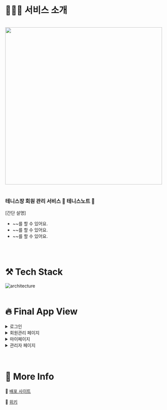 # 💁🏻‍♀️ 서비스 소개
<br>
<img src="이미지주소" width="500">
<br>
<br>

### 테니스장 회원 관리 서비스 🎾 테니스노트 📒

[간단 설명]

- ~~를 할 수 있어요.
- ~~를 할 수 있어요.
- ~~를 할 수 있어요.

<br>
<br>

# ⚒ Tech Stack

<img alt="architecture" src ="이미지주소"/>

<br>
<br>

# 🔥 Final App View

<details>
<summary>로그인</summary>
<div markdown="1">       
<br>
<img src="데스크탑이미지주소" width="600">
<img src="모바일이미지주소" width="230">
</div>
</details>

<details>
<summary>회원관리 페이지</summary>
<div markdown="1">       
<br>
<img src="데스크탑이미지주소" width="600">
<img src="모바일이미지주소" width="230">
</div>
</details>

<details>
<summary>마이페이지</summary>
<div markdown="1">       
<br>
<img src="데스크탑이미지주소" width="600">
<img src="모바일이미지주소" width="230">
</div>
</details>

<details>
<summary>관리자 페이지</summary>
<div markdown="1">       
<br>
<img src="데스크탑이미지주소" width="600">
<img src="모바일이미지주소" width="230">
</div>
</details>

<br>
<br>

# 🎈 More Info

🚀 [배포 사이트](https://tennisnote.info)

📖 [위키](https://github.com/ssumniee/tennis-note/wiki)

